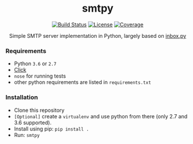 <div align="center">
  <h1>smtpy</h1>

  <a href="https://travis-ci.org/manparvesh/smtpy/builds" target="_blank"><img src="https://img.shields.io/travis-ci/manparvesh/smtpy.svg?style=for-the-badge" alt="Build Status"></a> 
  <a href="https://manparvesh.mit-license.org/" target="_blank"><img src="https://img.shields.io/badge/license-MIT-blue.svg?longCache=true&style=for-the-badge" alt="License"></a> 
  <a href="https://codecov.io/gh/manparvesh/smtpy" target="_blank"><img src="https://img.shields.io/codecov/c/github/manparvesh/smtpy/master.svg?style=for-the-badge" alt="Coverage"></a>
  <p>Simple SMTP server implementation in Python, largely based on <a href="https://github.com/kennethreitz/inbox.py">inbox.py</a> </p>
</div>

### Requirements
- Python `3.6` or `2.7`
- [Click](http://click.pocoo.org/5/)
- `nose` for running tests
- other python requirements are listed in `requirements.txt`

### Installation
- Clone this repository
- `[Optional]` create a `virtualenv` and use python from there (only 2.7 and 3.6 supported).
- Install using pip: `pip install .`
- Run: `smtpy`
